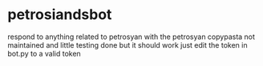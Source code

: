 # petrosiandsbot
respond to anything related to petrosyan with the petrosyan copypasta
not maintained and little testing done but it should work
just edit the token in bot.py to a valid token
